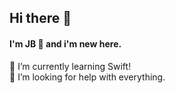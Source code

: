 ## Hi there 👋
#### I'm JB 🤪 and i'm new here. 

🌱 I’m currently learning Swift! <br />
🤔 I’m looking for help with everything.

<!--
**JB3991/JB3991** is a ✨ _special_ ✨ repository because its `README.md` (this file) appears on your GitHub profile.

Here are some ideas to get you started:

- 🌱 I’m currently learning ...
- 👯 I’m looking to collaborate on ...
- 🤔 I’m looking for help with ...
- 💬 Ask me about ...
- 📫 How to reach me: ...
- 😄 Pronouns: ...
- ⚡ Fun fact: ...
-->
